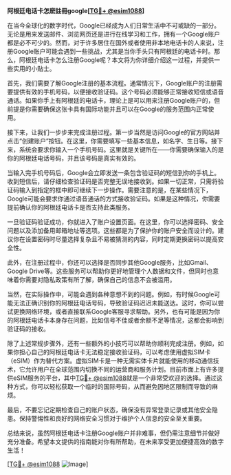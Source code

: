 **阿根廷电话卡怎麽註冊google[[TG💪+ @esim1088](https://t.me/s/esim1088)]**

在当今全球化的数字时代，Google已经成为人们日常生活中不可或缺的一部分。无论是用来发送邮件、浏览网页还是进行在线学习和工作，拥有一个Google账户都是必不可少的。然而，对于许多居住在国外或者使用非本地电话卡的人来说，注册Google账户可能会遇到一些挑战，尤其是当你手头只有阿根廷的电话卡时。那么，阿根廷电话卡怎么注册Google呢？本文将为你详细介绍这一过程，并提供一些实用的小贴士。

首先，我们需要了解Google注册的基本流程。通常情况下，Google账户的注册需要提供有效的手机号码，以便接收验证码。这个号码必须能够正常接收短信或语音通话。如果你手上有阿根廷的电话卡，理论上是可以用来注册Google账户的，但前提是你需要确保这张卡具有国际功能并且可以在Google的服务范围内正常使用。

接下来，让我们一步步来完成注册过程。第一步当然是访问Google的官方网站并点击“创建账户”按钮。在这里，你需要填写一些基本信息，如名字、生日等。接下来，系统会要求你输入一个手机号码。这里就是关键所在——你需要确保输入的是你的阿根廷电话号码，并且该号码是真实有效的。

当输入完手机号码后，Google会立即发送一条包含验证码的短信到你的手机上。收到短信后，请仔细检查验证码是否完整无误地接收到。如果一切正常，只需将验证码输入到指定的框中即可继续下一步操作。需要注意的是，在某些情况下，Google可能会要求你通过语音通话的方式接收验证码。如果是这种情况，你需要提前确认你的阿根廷电话卡是否支持此类服务。

一旦验证码验证成功，你就进入了账户设置页面。在这里，你可以选择密码、安全问题以及添加备用邮箱地址等选项。这些都是为了保护你的账户安全而设计的。建议你在设置密码时尽量选择复杂且不易被猜测的内容，同时定期更换密码以提高安全性。

此外，在注册过程中，你还可以选择是否同步其他Google服务，比如Gmail、Google Drive等。这些服务可以帮助你更好地管理个人数据和文件，但同时也意味着你需要对隐私政策有所了解，确保自己的信息不会被滥用。

当然，在实际操作中，可能会遇到各种意想不到的问题。例如，有时候Google可能无法正确识别你的阿根廷电话号码，导致验证码迟迟未能送达。这时，你可以尝试更换网络环境，或者直接联系Google客服寻求帮助。另外，也有可能是因为你的阿根廷电话卡本身存在问题，比如信号不佳或者余额不足等情况，这都会影响到验证码的接收。

除了上述常规步骤外，还有一些额外的小技巧可以帮助你顺利完成注册。例如，如果你担心自己的阿根廷电话卡无法稳定接收验证码，可以考虑使用虚拟SIM卡（eSIM）作为替代方案。虚拟SIM卡是一种无需实体卡片就能使用的移动通信技术，它允许用户在全球范围内切换不同的运营商和服务计划。目前市面上有许多提供eSIM服务的平台，其中[TG💪+ @esim1088](https://t.me/s/esim1088)就是一个非常受欢迎的选择。通过这种方式，你可以轻松获取一个临时的国际号码，从而避免因地区限制而导致的麻烦。

最后，不要忘记定期检查自己的账户状态，确保没有异常登录记录或其他安全隐患。保持警惕性和良好的网络安全习惯对于维护个人信息的安全至关重要。

总结来说，虽然阿根廷电话卡注册Google账户并非难事，但仍需注意细节并做好充分准备。希望本文提供的指南能对你有所帮助，在未来享受更加便捷高效的数字生活！ 

[[TG💪+ @esim1088](https://t.me/s/esim1088) ![Image](https://i.postimg.cc/4NQfJmqS/Snipaste-2025-05-13-00-14-12.png)]